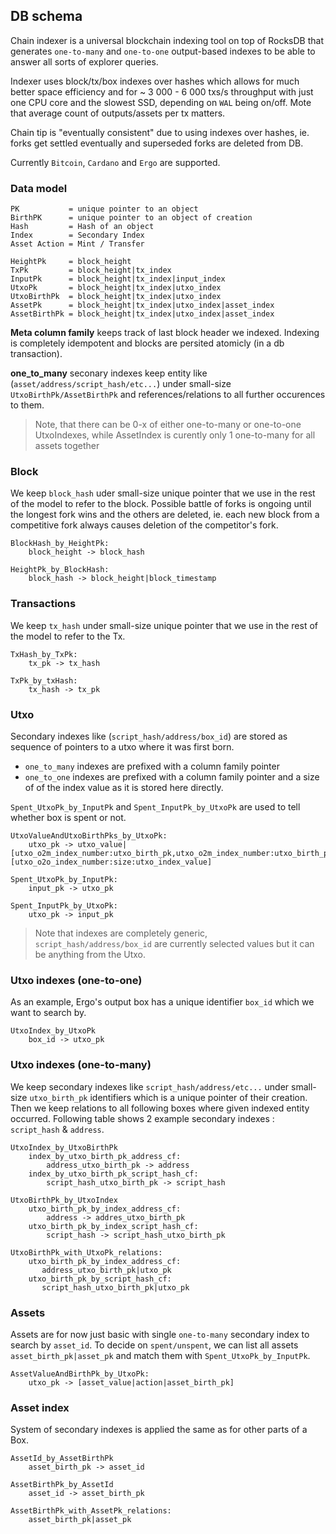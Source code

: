 ## DB schema

Chain indexer is a universal blockchain indexing tool on top of RocksDB that generates `one-to-many` and `one-to-one` output-based indexes to be able to answer all sorts of explorer queries.

Indexer uses block/tx/box indexes over hashes which allows for much better space efficiency and for ~ 3 000 - 6 000 txs/s throughput with just one CPU core and the slowest SSD, depending on `WAL` being on/off. Mote that average count of outputs/assets per tx matters. 

Chain tip is "eventually consistent" due to using indexes over hashes, ie. forks get settled eventually and superseded forks are deleted from DB.

Currently `Bitcoin`, `Cardano` and `Ergo` are supported.

### Data model

```
PK           = unique pointer to an object
BirthPK      = unique pointer to an object of creation
Hash         = Hash of an object
Index        = Secondary Index
Asset Action = Mint / Transfer
```
```
HeightPk     = block_height
TxPk         = block_height|tx_index
InputPk      = block_height|tx_index|input_index
UtxoPk       = block_height|tx_index|utxo_index
UtxoBirthPk  = block_height|tx_index|utxo_index
AssetPk      = block_height|tx_index|utxo_index|asset_index
AssetBirthPk = block_height|tx_index|utxo_index|asset_index
```

**Meta column family** keeps track of last block header we indexed. Indexing is completely idempotent and blocks are persited atomicly (in a db transaction).

**one_to_many** seconary indexes keep entity like (`asset/address/script_hash/etc...`) under small-size `UtxoBirthPk/AssetBirthPk`
and references/relations to all further occurences to them.

> Note, that there can be 0-x of either one-to-many or one-to-one UtxoIndexes, while AssetIndex is curently only 1 one-to-many for all assets together

### Block

We keep `block_hash` uder small-size unique pointer that we use in the rest of the model to refer to the block. Possible battle of forks
is ongoing until the longest fork wins and the others are deleted, ie. each new block from a competitive fork always causes deletion of the competitor's fork.

```
BlockHash_by_HeightPk:
    block_height -> block_hash

HeightPk_by_BlockHash:
    block_hash -> block_height|block_timestamp
```

### Transactions

We keep `tx_hash` under small-size unique pointer that we use in the rest of the model to refer to the Tx.

```
TxHash_by_TxPk:
    tx_pk -> tx_hash

TxPk_by_txHash:
    tx_hash -> tx_pk
```

### Utxo

Secondary indexes like (`script_hash/address/box_id`) are stored as sequence of pointers to a utxo where it was first born.
- `one_to_many` indexes are prefixed with a column family pointer 
- `one_to_one` indexes are prefixed with a column family pointer and a size of of the index value as it is stored here directly.

`Spent_UtxoPk_by_InputPk` and `Spent_InputPk_by_UtxoPk` are used to tell whether box is spent or not.

```
UtxoValueAndUtxoBirthPks_by_UtxoPk:
    utxo_pk -> utxo_value|[utxo_o2m_index_number:utxo_birth_pk,utxo_o2m_index_number:utxo_birth_pk]|[utxo_o2o_index_number:size:utxo_index_value]

Spent_UtxoPk_by_InputPk:
    input_pk -> utxo_pk

Spent_InputPk_by_UtxoPk:
    utxo_pk -> input_pk
```

> Note that indexes are completely generic, `script_hash/address/box_id` are currently selected values but it can be anything from the Utxo.

### Utxo indexes (one-to-one)

As an example, Ergo's output box has a unique identifier `box_id` which we want to search by.

```
UtxoIndex_by_UtxoPk
    box_id -> utxo_pk
```

### Utxo indexes (one-to-many)

We keep secondary indexes like `script_hash/address/etc...` under small-size `utxo_birth_pk` identifiers which is a unique pointer of their creation.
Then we keep relations to all following boxes where given indexed entity occurred. Following table shows 2 example secondary indexes : `script_hash` & `address`.

```
UtxoIndex_by_UtxoBirthPk
    index_by_utxo_birth_pk_address_cf: 
        address_utxo_birth_pk -> address
    index_by_utxo_birth_pk_script_hash_cf: 
        script_hash_utxo_birth_pk -> script_hash

UtxoBirthPk_by_UtxoIndex
    utxo_birth_pk_by_index_address_cf: 
        address -> addres_utxo_birth_pk
    utxo_birth_pk_by_index_script_hash_cf: 
        script_hash -> script_hash_utxo_birth_pk

UtxoBirthPk_with_UtxoPk_relations:
    utxo_birth_pk_by_index_address_cf: 
       address_utxo_birth_pk|utxo_pk
    utxo_birth_pk_by_script_hash_cf: 
       script_hash_utxo_birth_pk|utxo_pk
```

### Assets

Assets are for now just basic with single `one-to-many` secondary index to search by `asset_id`.
To decide on `spent/unspent`, we can list all assets `asset_birth_pk|asset_pk` and match them with `Spent_UtxoPk_by_InputPk`.

```
AssetValueAndBirthPk_by_UtxoPk:
    utxo_pk -> [asset_value|action|asset_birth_pk]

```

### Asset index

System of secondary indexes is applied the same as for other parts of a Box.

```
AssetId_by_AssetBirthPk
    asset_birth_pk -> asset_id

AssetBirthPk_by_AssetId
    asset_id -> asset_birth_pk

AssetBirthPk_with_AssetPk_relations:
    asset_birth_pk|asset_pk
```